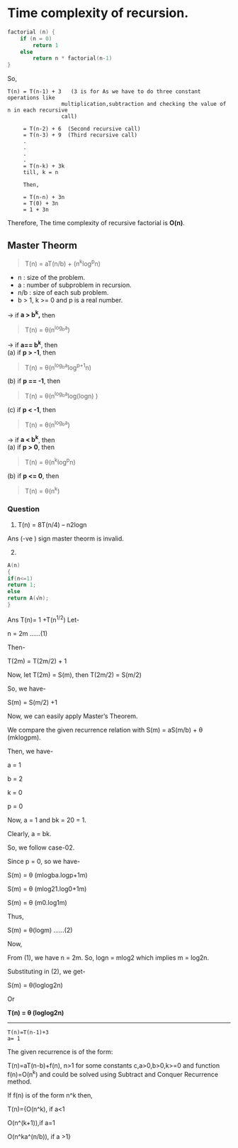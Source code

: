 # Time complexity of recursion.

```C
factorial (n) {    
    if (n = 0) 
        return 1
    else
        return n * factorial(n-1)
}
```
So,
```
T(n) = T(n-1) + 3   (3 is for As we have to do three constant operations like 
                 multiplication,subtraction and checking the value of n in each recursive 
                 call)

     = T(n-2) + 6  (Second recursive call)
     = T(n-3) + 9  (Third recursive call)
     .
     .
     .
     .
     = T(n-k) + 3k
     till, k = n

     Then,

     = T(n-n) + 3n
     = T(0) + 3n
     = 1 + 3n
```
Therefore, The time complexity of recursive factorial is **O(n)**.

## Master Theorm

> T(n) = aT(n/b) + (n<sup>k</sup>log<sup>p</sup>n)
* n : size of the problem.
* a : number of subproblem in recursion.
* n/b : size of each sub problem.
* b > 1, k >= 0 and p is a real number. 

-> if **a > b<sup>k</sup>,** then 
>T(n) = θ(n<sup>log<sub>b</sub>a</sup>)<br>

-> if **a== b<sup>k</sup>**, then <br>
(a) if **p > -1**, then 

>T(n) = θ(n<sup>log<sub>b</sub>a</sup>log<sup>p+1</sup>n) <br>

(b) if **p == -1**, then 
>T(n) = θ(n<sup>log<sub>b</sub>a</sup>log(logn) ) <br>

(c) if **p < -1**, then 
>T(n) = θ(n<sup>log<sub>b</sub>a</sup>) <br>
 
-> if **a < b<sup>k</sup>**, then<br>
(a) if **p > 0**, then 

>T(n) = θ(n<sup>k</sup>log<sup>p</sup>n)<br>

(b) if **p <= 0**, then 

>T(n) = θ(n<sup>k</sup>)

### Question

1) T(n) = 8T(n/4) – n2logn

Ans (-ve ) sign master theorm is invalid.

2) 
```C
A(n)
{
if(n<=1)
return 1;
else
return A(√n);
}
```
Ans T(n)= 1 +T(n<sup>1/2</sup>)
Let-

n = 2m ……(1)

Then-

T(2m) = T(2m/2) + 1

Now, let T(2m) = S(m), then T(2m/2) = S(m/2)

So, we have-

S(m) = S(m/2) +1

Now, we can easily apply Master’s Theorem.

 

We compare the given recurrence relation with S(m) = aS(m/b) + θ (mklogpm).

Then, we have-

a = 1

b = 2

k = 0

p = 0

 

Now, a = 1 and bk = 20 = 1.

Clearly, a = bk.

So, we follow case-02.

 

Since p = 0, so we have-

S(m) = θ (mlogba.logp+1m)

S(m) = θ (mlog21.log0+1m)

S(m) = θ (m0.log1m)

 

Thus,

S(m) = θ(logm) ……(2)

 

Now,

From (1), we have n = 2m.
So, logn = mlog2 which implies m = log2n.
 

Substituting in (2), we get-

S(m) = θ(loglog2n)

Or

**T(n) = θ (loglog2n)**

---
```
T(n)=T(n-1)+3
a= 1
```
The given recurrence is of the form:

T(n)=aT(n-b)+f(n), n>1 for some constants c,a>0,b>0,k>=0 and function f(n)=O(n<sup>k</sup>) and could be solved using Subtract and Conquer Recurrence method.

If f(n) is of the form n^k then,

T(n)={O(n^k), if a<1

O(n^(k+1)),if a=1

O(n^ka^(n/b)), if a >1}